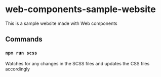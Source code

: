 # web-components-sample-website

This is a sample website made with Web components

## Commands

### `npm run scss`

Watches for any changes in the SCSS files and updates the CSS files accordingly
